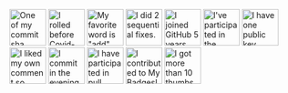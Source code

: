 <!-- my-badges start -->
<a href="my-badges/a-commit.md"><img src="https://my-badges.github.io/my-badges/a-commit.png" alt="One of my commit sha starts with &quot;a&quot;." title="One of my commit sha starts with &quot;a&quot;." width="64"></a>
<a href="my-badges/covid-19.md"><img src="https://my-badges.github.io/my-badges/covid-19.png" alt="I rolled before Covid-19: Survivor of the Great TP Shortage" title="I rolled before Covid-19: Survivor of the Great TP Shortage" width="64"></a>
<a href="my-badges/favorite-word.md"><img src="https://my-badges.github.io/my-badges/favorite-word.png" alt="My favorite word is &quot;add&quot;." title="My favorite word is &quot;add&quot;." width="64"></a>
<a href="my-badges/fix-2.md"><img src="https://my-badges.github.io/my-badges/fix-2.png" alt="I did 2 sequential fixes." title="I did 2 sequential fixes." width="64"></a>
<a href="my-badges/github-anniversary-5.md"><img src="https://my-badges.github.io/my-badges/github-anniversary-5.png" alt="I joined GitHub 5 years ago." title="I joined GitHub 5 years ago." width="64"></a>
<a href="my-badges/oss-library-night-24.md"><img src="https://my-badges.github.io/my-badges/oss-library-night-24.png" alt="I&apos;ve participated in the Opensource Library Night 24!" title="I&apos;ve participated in the Opensource Library Night 24!" width="64"></a>
<a href="my-badges/public-keys-1.md"><img src="https://my-badges.github.io/my-badges/public-keys-1.png" alt="I have one public key" title="I have one public key" width="64"></a>
<a href="my-badges/self-upvote.md"><img src="https://my-badges.github.io/my-badges/self-upvote.png" alt="I liked my own comment so much that I upvoted it." title="I liked my own comment so much that I upvoted it." width="64"></a>
<a href="my-badges/evening-commits.md"><img src="https://my-badges.github.io/my-badges/evening-commits.png" alt="I commit in the evening." title="I commit in the evening." width="64"></a>
<a href="my-badges/pr-collaboration-5.md"><img src="https://my-badges.github.io/my-badges/pr-collaboration-5.png" alt="I have participated in pull requests with 5 or more people" title="I have participated in pull requests with 5 or more people" width="64"></a>
<a href="my-badges/my-badges-contributor.md"><img src="https://my-badges.github.io/my-badges/my-badges-contributor.png" alt="I contributed to My Badges!" title="I contributed to My Badges!" width="64"></a>
<a href="my-badges/thumbs-up-10.md"><img src="https://my-badges.github.io/my-badges/thumbs-up-10.png" alt="I got more than 10 thumbs up." title="I got more than 10 thumbs up." width="64"></a>
<!-- my-badges end -->